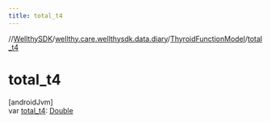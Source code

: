 ```yaml
---
title: total_t4
---
```

//[WellthySDK](../../../index.html)/[wellthy.care.wellthysdk.data.diary](../index.html)/[ThyroidFunctionModel](index.html)/[total_t4](total_t4.html)



# total_t4



[androidJvm]\
var [total_t4](total_t4.html): [Double](https://kotlinlang.org/api/latest/jvm/stdlib/kotlin/-double/index.html)




